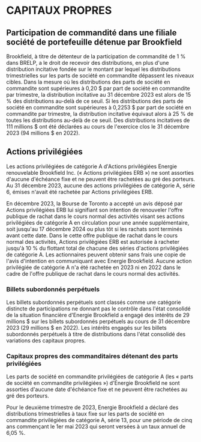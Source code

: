 # CAPITAUX PROPRES

## Participation de commandité dans une filiale société de portefeuille détenue par Brookfield

Brookfield, à titre de détenteur de la participation de commandité de 1 % dans BRELP, a le droit de recevoir des distributions, en plus d'une distribution incitative fondée sur le montant par lequel les distributions trimestrielles sur les parts de société en commandite dépassent les niveaux cibles. Dans la mesure où les distributions des parts de société en commandite sont supérieures à 0,20 \$ par part de société en commandite par trimestre, la distribution incitative au 31 décembre 2023 est alors de 15 % des distributions au-delà de ce seuil. Si les distributions des parts de société en commandite sont supérieures à 0,2253 \$ par part de société en commandite par trimestre, la distribution incitative équivaut alors à 25 % de toutes les distributions au-delà de ce seuil. Des distributions incitatives de 111 millions \$ ont été déclarées au cours de l'exercice clos le 31 décembre 2023 (94 millions \$ en 2022).

## Actions privilégiées

Les actions privilégiées de catégorie A d'Actions privilégiées Energie renouvelable Brookfield Inc. (« Actions privilégiées ERB ») ne sont assorties d'aucune d'échéance fixe et ne peuvent être rachetées au gré des porteurs. Au 31 décembre 2023, aucune des actions privilégiées de catégorie A, série 6, émises n'avait été rachetée par Actions privilégiées ERB.

En décembre 2023, la Bourse de Toronto a accepté un avis déposé par Actions privilégiées ERB lui signifiant son intention de renouveler l'offre publique de rachat dans le cours normal des activités visant ses actions privilégiées de catégorie A en circulation pour une année supplémentaire, soit jusqu'au 17 décembre 2024 ou plus tôt si les rachats sont terminés avant cette date. Dans le cette offre publique de rachat dans le cours normal des activités, Actions privilégiées ERB est autorisée à racheter jusqu'à 10 % du flottant total de chacune des séries d'actions privilégiées de catégorie A. Les actionnaires peuvent obtenir sans frais une copie de l'avis d'intention en communiquant avec Energie Brookfield. Aucune action privilégiée de catégorie A n'a été rachetée en 2023 ni en 2022 dans le cadre de l'offre publique de rachat dans le cours normal des activités.

### Billets subordonnés perpétuels

Les billets subordonnés perpétuels sont classés comme une catégorie distincte de participations ne donnant pas le contrôle dans l'état consolidé de la situation financière d'Energie Brookfield a engagé des intérêts de 29 millions \$ sur les billets subordonnés perpétuels au cours de 31 décembre 2023 (29 millions \$ en 2022). Les intérêts engagés sur les billets subordonnés perpétuels à titre de distributions dans l'état consolidé des variations des capitaux propres.

### Capitaux propres des commanditaires détenant des parts privilégiées

Les parts de société en commandite privilégiées de catégorie A (les « parts de société en commandite privilégiées ») d'Énergie Brookfield ne sont assorties d'aucune date d'échéance fixe et ne peuvent être rachetées au gré des porteurs.

Pour le deuxième trimestre de 2023, Energie Brookfield a déclaré des distributions trimestrielles à taux fixe sur les parts de société en commandite privilégiées de catégorie A, série 13, pour une période de cinq ans commençant le 1er mai 2023 qui seront versées à un taux annuel de 6,05 %.